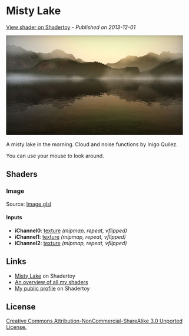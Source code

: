 ﻿# Misty Lake
[View shader on Shadertoy](https://www.shadertoy.com/view/MsB3WR) - _Published on 2013-12-01_ 

![thumbnail](./thumbnail.jpg)

A misty lake in the morning. Cloud and noise functions by Inigo Quilez.

You can use your mouse to look around.
## Shaders

### Image

Source: [Image.glsl](./Image.glsl)

#### Inputs

 * **iChannel0**: [texture](https://shadertoy.com/media/a/f735bee5b64ef98879dc618b016ecf7939a5756040c2cde21ccb15e69a6e1cfb.png) _(mipmap, repeat, vflipped)_
 * **iChannel1**: [texture](https://shadertoy.com/media/a/52d2a8f514c4fd2d9866587f4d7b2a5bfa1a11a0e772077d7682deb8b3b517e5.jpg) _(mipmap, repeat, vflipped)_
 * **iChannel2**: [texture](https://shadertoy.com/media/a/fb918796edc3d2221218db0811e240e72e340350008338b0c07a52bd353666a6.jpg) _(mipmap, repeat, vflipped)_

## Links
* [Misty Lake](https://www.shadertoy.com/view/MsB3WR) on Shadertoy
* [An overview of all my shaders](https://reindernijhoff.net/shadertoy/)
* [My public profile](https://www.shadertoy.com/user/reinder) on Shadertoy

## License

[Creative Commons Attribution-NonCommercial-ShareAlike 3.0 Unported License.](https://creativecommons.org/licenses/by-nc-sa/3.0/)
